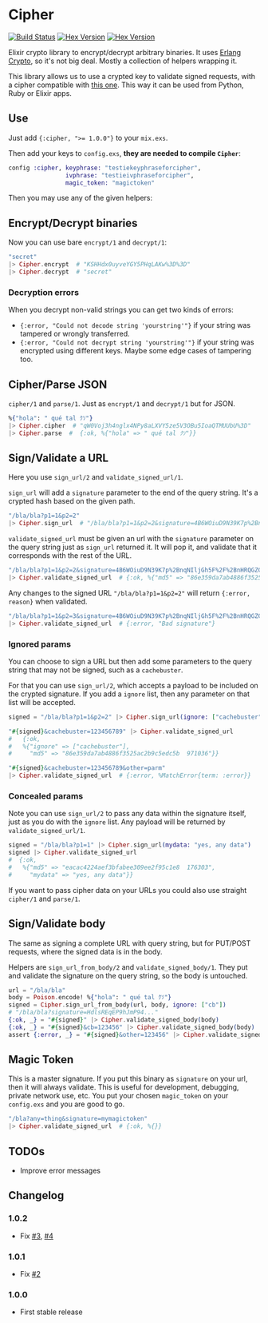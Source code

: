 # Cipher

[![Build Status](https://api.travis-ci.org/rubencaro/cipher.svg)](https://travis-ci.org/rubencaro/cipher)
[![Hex Version](http://img.shields.io/hexpm/v/cipher.svg?style=flat)](https://hex.pm/packages/cipher)
[![Hex Version](http://img.shields.io/hexpm/dt/cipher.svg?style=flat)](https://hex.pm/packages/cipher)

Elixir crypto library to encrypt/decrypt arbitrary binaries. It uses
[Erlang Crypto](http://www.erlang.org/doc/man/crypto.html), so it's not big
deal. Mostly a collection of helpers wrapping it.

This library allows us to use a crypted key to validate signed requests, with a
cipher compatible with
[this one](https://gist.github.com/rubencaro/9545060#file-gistfile3-ex).
This way it can be used from Python, Ruby or Elixir apps.

## Use

Just add `{:cipher, ">= 1.0.0"}` to your `mix.exs`.

Then add your keys to `config.exs`, **they are needed to compile `Cipher`**:
```elixir
config :cipher, keyphrase: "testiekeyphraseforcipher",
                ivphrase: "testieivphraseforcipher",
                magic_token: "magictoken"
```

Then you may use any of the given helpers:

## Encrypt/Decrypt binaries

Now you can use bare `encrypt/1` and `decrypt/1`:
```elixir
"secret"
|> Cipher.encrypt  # "KSHHdx0uyveYGY5PHqLAKw%3D%3D"
|> Cipher.decrypt  # "secret"
```

### Decryption errors

When you decrypt non-valid strings you can get two kinds of errors:

* `{:error, "Could not decode string 'yourstring'"}` if your string was tampered or wrongly transferred.
* `{:error, "Could not decrypt string 'yourstring'"}` if your string was encrypted using different keys. Maybe some edge cases of tampering too.

## Cipher/Parse JSON

`cipher/1` and `parse/1`. Just as `encrypt/1` and `decrypt/1` but for JSON.

```elixir
%{"hola": " qué tal ｸｿ"}
|> Cipher.cipher  # "qW0Voj3h4nglx4NPy8aLXVY5ze5V3OBu5IoaQTMUUbU%3D"
|> Cipher.parse  #  {:ok, %{"hola" => " qué tal ｸｿ"}}
```

## Sign/Validate a URL

Here you use `sign_url/2` and `validate_signed_url/1`.

`sign_url` will add a `signature` parameter to the end of the query string. It's a crypted hash based on the given path.

```elixir
"/bla/bla?p1=1&p2=2"
|> Cipher.sign_url  # "/bla/bla?p1=1&p2=2&signature=4B6WOiuD9N39K7p%2BnqNIljGh5F%2F%2BnHRQGZC9ih%2Bh%2BHGZc8Tz0KdRJXC%2B5M%2B8%2BHZ2mAXPh3jQcSRieTq4dGm5Ng%3D%3D"
```

`validate_signed_url` must be given an url with the `signature` parameter on the query string just as `sign_url` returned it. It will pop it, and validate that it corresponds with the rest of the URL.

```elixir
"/bla/bla?p1=1&p2=2&signature=4B6WOiuD9N39K7p%2BnqNIljGh5F%2F%2BnHRQGZC9ih%2Bh%2BHGZc8Tz0KdRJXC%2B5M%2B8%2BHZ2mAXPh3jQcSRieTq4dGm5Ng%3D%3D"
|> Cipher.validate_signed_url  # {:ok, %{"md5" => "86e359da7ab4886f3525ac2b9c5edc5b  613146"}}
```

Any changes to the signed URL `"/bla/bla?p1=1&p2=2"` will return `{:error, reason}` when validated.

```elixir
"/bla/bla?p1=1&p2=3&signature=4B6WOiuD9N39K7p%2BnqNIljGh5F%2F%2BnHRQGZC9ih%2Bh%2BHGZc8Tz0KdRJXC%2B5M%2B8%2BHZ2mAXPh3jQcSRieTq4dGm5Ng%3D%3D"
|> Cipher.validate_signed_url  # {:error, "Bad signature"}
```

### Ignored params

You can choose to sign a URL but then add some parameters to the query string that may not be signed, such as a `cachebuster`.

For that you can use `sign_url/2`, which accepts a payload to be included on the crypted signature. If you add a `ignore` list, then any parameter on that list will be accepted.

```elixir
signed = "/bla/bla?p1=1&p2=2" |> Cipher.sign_url(ignore: ["cachebuster"])

"#{signed}&cachebuster=123456789" |> Cipher.validate_signed_url  
#   {:ok,
#   %{"ignore" => ["cachebuster"],
#     "md5" => "86e359da7ab4886f3525ac2b9c5edc5b  971036"}}

"#{signed}&cachebuster=123456789&other=parm"
|> Cipher.validate_signed_url  # {:error, %MatchError{term: :error}}

```

### Concealed params

Note you can use `sign_url/2` to pass any data within the signature itself, just as you do with the `ignore` list. Any payload will be returned by `validate_signed_url/1`.

```elixir
signed = "/bla/bla?p1=1" |> Cipher.sign_url(mydata: "yes, any data")
signed |> Cipher.validate_signed_url
#  {:ok,
#   %{"md5" => "eacac4224aef3bfabee309ee2f95c1e8  176303",
#     "mydata" => "yes, any data"}}
```

If you want to pass cipher data on your URLs you could also use straight `cipher/1` and `parse/1`.

## Sign/Validate body

The same as signing a complete URL with query string, but for PUT/POST requests, where the signed data is in the body.

Helpers are `sign_url_from_body/2` and `validate_signed_body/1`. They put and validate the signature on the query string, so the body is untouched.

```elixir
url = "/bla/bla"
body = Poison.encode! %{"hola": " qué tal ｸｿ"}
signed = Cipher.sign_url_from_body(url, body, ignore: ["cb"])
# "/bla/bla?signature=HdlsREqEP9hJmP94..."
{:ok, _} = "#{signed}" |> Cipher.validate_signed_body(body)
{:ok, _} = "#{signed}&cb=123456" |> Cipher.validate_signed_body(body)
assert {:error, _} = "#{signed}&other=123456" |> Cipher.validate_signed_body(body)
```

## Magic Token

This is a master signature. If you put this binary as `signature` on your url, then it will always validate. This is useful for development, debugging, private network use, etc. You put your chosen `magic_token` on your `config.exs` and you are good to go.

```elixir
"/bla?any=thing&signature=mymagictoken"
|> Cipher.validate_signed_url  # {:ok, %{}}
```

## TODOs

* Improve error messages

## Changelog

### 1.0.2

* Fix [#3](https://github.com/rubencaro/cipher/issues/3), [#4](https://github.com/rubencaro/cipher/issues/4)

### 1.0.1

* Fix [#2](https://github.com/rubencaro/cipher/issues/2)

### 1.0.0

* First stable release
